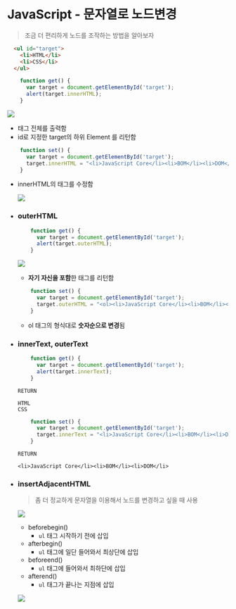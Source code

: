 # JavaScript - 문자열로 노드변경

> 조금 더 편리하게 노드를 조작하는 방법을 알아보자

```html
  <ul id="target">
    <li>HTML</li>
    <li>CSS</li>
  </ul>
```

```javascript
    function get() {
      var target = document.getElementById('target');
      alert(target.innerHTML);
    }
```

![](https://i.imgur.com/aaP2yee.png)

- 태그 전체를 출력함
- id로 지정한 target의 하위 Element 를 리턴함

```javascript
    function set() {
      var target = document.getElementById('target');
      target.innerHTML = "<li>JavaScript Core</li><li>BOM</li><li>DOM</li>";
    }
```

- innerHTML의 태그를 수정함

  ![](https://i.imgur.com/NUHbIkT.png)

- ### outerHTML

  ```javascript
      function get() {
        var target = document.getElementById('target');
        alert(target.outerHTML);
      }
  ```

  ![](https://i.imgur.com/rboD3Zc.png)

  - **자기 자신을 포함**한 태그를 리턴함

  ```javascript
      function set() {
        var target = document.getElementById('target');
        target.outerHTML = "<ol><li>JavaScript Core</li><li>BOM</li><li>DOM</li></ol>";
      }
  ```

  - ol 태그의 형식대로 **숫자순으로 변경**됨

- ### innerText, outerText

  ```javascript
      function get() {
        var target = document.getElementById('target');
        alert(target.innerText);
      }
  ```

  ```
  RETURN

  HTML
  CSS
  ```

  ```javascript
      function set() {
        var target = document.getElementById('target');
        target.innerText = "<li>JavaScript Core</li><li>BOM</li><li>DOM</li>";
      }
  ```

  ```
  RETURN

  <li>JavaScript Core</li><li>BOM</li><li>DOM</li>
  ```

- ### insertAdjacentHTML

  > 좀 더 정교하게 문자열을 이용해서 노드를 변경하고 싶을 때 사용

  ![](https://i.imgur.com/Kle3DHx.png)

  - beforebegin()
    - `ul` 태그 시작하기 전에 삽입
  - afterbegin()
    - `ul` 태그에 일단 들어와서 최상단에 삽입
  - beforeend()
    - `ul` 태그에 들어와서 최하단에 삽입
  - afterend()
    - `ul` 태그가 끝나는 지점에 삽입

  ![](https://i.imgur.com/cBoZJd8.gif)
